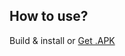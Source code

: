 ## How to use?
Build & install or [Get .APK](https://github.com/danialtavakoli/OMDb/blob/develop/apk/OMDB.apk)
